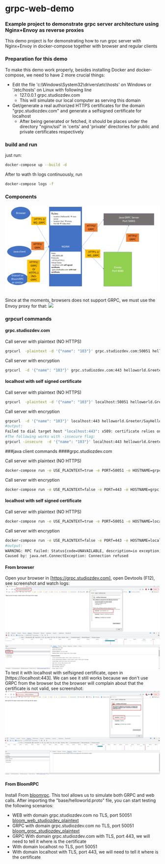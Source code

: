 # grpc-web-demo
### Example project to demonstrate grpc server architecture using Nginx+Envoy as reverse proxies
This demo project is for demonstrating how to run grpc server with Nginx+Envoy in docker-compose together with browser and regular clients

### Preparation for this demo
To make this demo work properly, besides installing Docker and docker-compose, we need to have 2 more crucial things:
* Edit the file 'c:\Windows\System32\drivers\etc\hosts' on Windows or '/etc/hosts' on Linux with following line
    * 127.0.0.1 grpc.studiozdev.com
    * This will simulate our local computer as serving this domain
* Get/generate a real authorized HTTPS certificates for the domain "grpc.studiozdev.com" and generate a selfsigned certificate for localhost
    * After being generated or fetched, it should be places under the directory "nginx/ssl" in 'certs' and 'private' directories for public and private certificates respectively

### build and run
just run:
```bash
docker-compose up --build -d
```
After to wath th logs continuously, run
```bash
docker-compose logs -f
```

### Components
![](architecture.png)

Since at the moments, browsers does not support GRPC, we must use the Envoy proxy for that:
![](https://grpc.io/img/grpc-web-proxy.png)



### grpcurl commands
#### grpc.studiozdev.com

Call server with plaintext (NO HTTPS)
```bash
grpcurl  -plaintext -d '{"name": "103"}' grpc.studiozdev.com:50051 helloworld.Greeter/SayHello
```
Call server with encryption
```bash
grpcurl  -d '{"name": "103"}' grpc.studiozdev.com:443 helloworld.Greeter/SayHello
```

#### localhost with self signed certificate

Call server with plaintext (NO HTTPS)
```bash
grpcurl  -plaintext -d '{"name": "103"}' localhost:50051 helloworld.Greeter/SayHello
```
Call server with encryption
```bash
grpcurl  -d '{"name": "103"}' localhost:443 helloworld.Greeter/SayHello
#output:
Failed to dial target host "localhost:443": x509: certificate relies on legacy Common Name field, use SANs or temporarily enable Common Name matching with GODEBUG=x509ignoreCN=0
#The following works with -insecure flag:
grpcurl -insecure  -d '{"name": "103"}' localhost:443 helloworld.Greeter/SayHello
```

###java client commands
####grpc.studiozdev.com

Call server with plaintext (NO HTTPS)
```bash
docker-compose run -e USE_PLAINTEXT=true -e PORT=50051 -e HOSTNAME=grpc.studiozdev.com client  
```
Call server with encryption
```bash
docker-compose run -e USE_PLAINTEXT=false -e PORT=443 -e HOSTNAME=grpc.studiozdev.com client
```

#### localhost with self signed certificate

Call server with plaintext (NO HTTPS)
```bash
docker-compose run -e USE_PLAINTEXT=true -e PORT=50051 -e HOSTNAME=localhost client
```
Call server with encryption
```bash
docker-compose run -e USE_PLAINTEXT=false -e PORT=443 -e HOSTNAME=localhost client
#output:
WARNING: RPC failed: Status{code=UNAVAILABLE, description=io exception, cause=io.netty.channel.AbstractChannel$AnnotatedConnectException: Connection refused: localhost/0:0:0:0:0:0:0:1:443
Caused by: java.net.ConnectException: Connection refused
```


#### From browser
Open your browser in [https://grpc.studiozdev.com], open Devtools (F12),  see screenshot and watch logs:
![](browser1.png)
To test it with localhost with selfsigned certificate, open in [https://localhost:443].
We can see it still works because we don't use GRPC from the browser but the browser will complain about that the certificate is not valid, see screenshot:
![](browser_localhost.png)

#### From BloomRPC
Install From [bloomrpc](https://github.com/bloomrpc/bloomrpc). This tool allows us to simulate both GRPC and web calls.
After importing the "base/helloworld.proto" file, you can start testing the following scenarios: 
* WEB with domain grpc.studiozdev.com no TLS, port 50051 [bloom_web_studiozdev_plaintext](/bloom_web_studiozdev_plaintext.png)
* GRPC with domain grpc.studiozdev.com no TLS, port 50051 [bloom_grpc_studiozdev_plaintext](/bloom_grpc_studiozdev_plaintext.png)
* GRPC With domain grpc.studiozdev.com with TLS, port 443, we will need to tell it where is the certificate
* With domain localhost no TLS, port 50051
* With domain localhost with TLS, port 443, we will need to tell it where is the certificate
